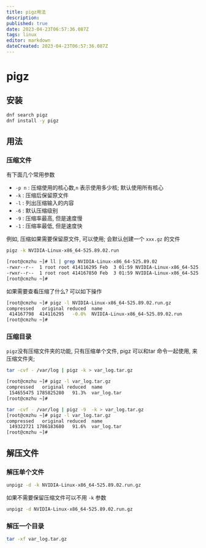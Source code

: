 ```yaml
---
title: pigz用法
description: 
published: true
date: 2023-04-23T06:57:36.087Z
tags: linux
editor: markdown
dateCreated: 2023-04-23T06:57:36.087Z
---
```


# pigz

## 安装

```bash
dnf search pigz
dnf install -y pigz
```



## 用法

### 压缩文件

有下面几个常用参数

- `-p n` : 压缩使用的核心数,`n` 表示使用多少核; 默认使用所有核心
-  `-k` : 压缩后保留原文件
-  `-l`  : 列出压缩输入的内容
-  `-6` : 默认压缩级别
-  `-9` : 压缩率最高, 但是速度慢
-  `-1` : 压缩率最低, 但是速度快

例如, 压缩如果需要保留原文件, 可以使用; 会默认创建一个 `xxx.gz` 的文件

```bash
pigz -k NVIDIA-Linux-x86_64-525.89.02.run

[root@cmzhu ~]# ll | grep NVIDIA-Linux-x86_64-525.89.02
-rwxr--r--  1 root root 414116295 Feb  3 01:59 NVIDIA-Linux-x86_64-525.89.02.run
-rwxr--r--  1 root root 414167850 Feb  3 01:59 NVIDIA-Linux-x86_64-525.89.02.run.gz
[root@cmzhu ~]#
```

如果需要查看压缩了什么? 可以如下操作

```bash
[root@cmzhu ~]# pigz -l NVIDIA-Linux-x86_64-525.89.02.run.gz
compressed   original reduced  name
 414167798  414116295   -0.0%  NVIDIA-Linux-x86_64-525.89.02.run
[root@cmzhu ~]#
```



### 压缩目录

`pigz`没有压缩文件夹的功能, 只有压缩单个文件, pigz 可以和tar 命令一起使用, 来压缩文件夹;

```bash
tar -cvf - /var/log | pigz -k > var_log.tar.gz
```

```bash
[root@cmzhu ~]# pigz -l var_log.tar.gz
compressed   original reduced  name
 154655475 1785825280   91.3%  var_log.tar
[root@cmzhu ~]#
```

```bash
tar -cvf - /var/log | pigz -9  -k > var_log.tar.gz
[root@cmzhu ~]# pigz -l var_log.tar.gz
compressed   original reduced  name
 149322721 1786183680   91.6%  var_log.tar
[root@cmzhu ~]#
```

## 解压文件

### 解压单个文件

```bash
unpigz -d -k NVIDIA-Linux-x86_64-525.89.02.run.gz 

```



如果不需要保留压缩文件可以不用 `-k` 参数

```bash
unpigz -d NVIDIA-Linux-x86_64-525.89.02.run.gz 
```

### 解压一个目录

```bash
tar -xf var_log.tar.gz
```




